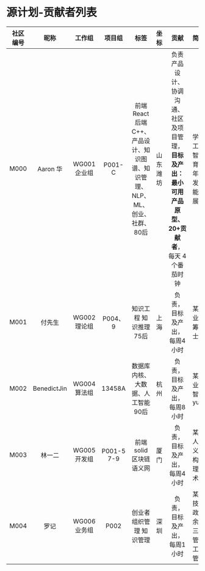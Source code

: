 源计划-贡献者列表
============

|社区编号 |昵称 |工作组 |项目组 |标签|坐标|贡献|简介|
|:---:|:---:|:---:|:---:|:---:|:---:|:---:|:---|
|M000 |Aaron 华 |WG001 企业组 |P001-C |前端React 后端C++、产品设计、知识图谱、知识管理、NLP、ML、创业、社群、80后|山东潍坊|负责产品设计、协调沟通、社区及项目管理，**目标及产出：最小可用产品原型、20+贡献者**，每天 4 个番茄时钟|学记智能 青岛理工大学 自动化，智能交通 8 年 教育培训行业 1 年。源计划社区发起人。专注智能知识管理，扩展人的能力|
|M001 |付先生 |WG002 理论组 |P004、9 |知识工程 知识推理 75后|上海|负责，目标及产出，每周4小时|某人工智能企业，上海大学 运筹学与控制论 博士|
|M002 |BenedictJin |WG004 算法组 |13458A |数据库内核、大数据、人工智能 90后|杭州|负责，目标及产出，每周8小时|某知名企业 专业：大数据 人工智能 业余：天文 yuzhouwan.com|
|M003 |林一二 |WG005 开发组 |P001-5 7-9  |前端 solid 区块链 语义网|厦门|负责，目标及产出，每周4小时|某中文社区发起人之一，关注语义网，以及用于构建个人知识管理系统的前端技术|
|M004 |罗记 |WG006 业务组 |P002  |创业者 组织管理 知识管理|深圳|负责，目标及产出，每周1小时|某供应链金融科技团队创业者，政府机关行政十余年，自行创业三年。关注组织管理，群体协作工具与个人知识管理的结合|